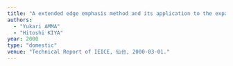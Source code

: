 ```yaml
---
title: "A extended edge emphasis method and its application to the expansion of images"
authors:
  - "Yukari AMMA"
  - "Hitoshi KIYA"
year: 2000
type: "domestic"
venue: "Technical Report of IEICE, 仙台, 2000-03-01."
---
```


